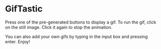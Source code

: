 # GifTastic

Press one of the pre-generated buttons to display a gif.
To run the gif, click on the still image.
Click it again to stop the animation.

You can also add your own gifs by typing in the input box and pressing enter.
Enjoy!
